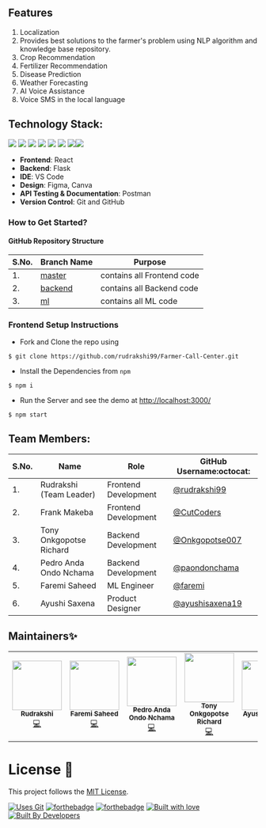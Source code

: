 
## Features

1. Localization
2. Provides best solutions to the farmer's problem using NLP algorithm and knowledge base repository.
3. Crop Recommendation
4. Fertilizer Recommendation
5. Disease Prediction
6. Weather Forecasting
7. AI Voice Assistance
8. Voice SMS in the local language


## Technology Stack:

<img src="https://img.shields.io/badge/html5%20-%23E34F26.svg?&style=for-the-badge&logo=html5&logoColor=white"/> <img src="https://img.shields.io/badge/css3%20-%231572B6.svg?&style=for-the-badge&logo=css3&logoColor=white"/> <img src="https://img.shields.io/badge/javascript%20-%23323330.svg?&style=for-the-badge&logo=javascript&logoColor=%23F7DF1E"/> <img src="https://img.shields.io/badge/Tailwind_CSS-38B2AC?style=for-the-badge&logo=tailwind-css&logoColor=white"/>  <img src="https://img.shields.io/badge/React-20232A?style=for-the-badge&logo=react&logoColor=61DAFB"/>  <img src="https://img.shields.io/badge/React_Router-CA4245?style=for-the-badge&logo=react-router&logoColor=white"/>  <img src="https://img.shields.io/badge/markdown-%23000000.svg?&style=for-the-badge&logo=markdown&logoColor=white"/><img src="https://img.shields.io/badge/github%20-%23121011.svg?&style=for-the-badge&logo=github&logoColor=white"/> 

- **Frontend**: React
- **Backend**: Flask
- **IDE**: VS Code
- **Design**: Figma, Canva
- **API Testing & Documentation**: Postman
- **Version Control**: Git and GitHub

### How to Get Started?

#### GitHub Repository Structure


| S.No. | Branch Name                                                                  | Purpose                       |
| ----- | ---------------------------------------------------------------------------- | ----------------------------- |
| 1.    | [master](https://github.com/rudrakshi99/Farmer-Call-Center/tree/master)      | contains all Frontend code    |
| 2.    | [backend](https://github.com/rudrakshi99/Farmer-Call-Center/tree/backend)    | contains all Backend code     |
| 3.    | [ml](https://github.com/rudrakshi99/Farmer-Call-Center/tree/ml)              | contains all ML code          |

### Frontend Setup Instructions

- Fork and Clone the repo using
```
$ git clone https://github.com/rudrakshi99/Farmer-Call-Center.git
```
- Install the Dependencies from `npm`
```
$ npm i
```
- Run the Server and see the demo at [http://localhost:3000/](http://localhost:3000/)
```
$ npm start
```

## Team Members:

| S.No. | Name | Role | GitHub Username:octocat: |
| --------------- | --------------- | --------------- | --------------- |
| 1. | Rudrakshi (Team Leader) | Frontend Development| [@rudrakshi99](https://github.com/rudrakshi99)  |
| 2. | Frank Makeba | Frontend Development | [@CutCoders](https://github.com/CutCoders) |
| 3. | Tony Onkgopotse Richard | Backend Development | [@Onkgopotse007](https://github.com/Onkgopotse007) |
| 4. | Pedro Anda Ondo Nchama | Backend Development| [@paondonchama](https://github.com/paondonchama)  |
| 5. | Faremi Saheed | ML Engineer | [@faremi](https://github.com/faremi)  |
| 6. | Ayushi Saxena | Product Designer | [@ayushisaxena19](https://github.com/ayushisaxena19)  |

## Maintainers✨

<table>
  <tbody><tr>
    <td align="center"><a href="https://github.com/rudrakshi99"><img alt="" src="https://avatars.githubusercontent.com/rudrakshi99" width="100px;"><br><sub><b>Rudrakshi</b></sub></a><br><a href="https://github.com/rudrakshi99/Farmer-Call-Center/commits/master?author=rudrakshi99" title="Code">💻</a></td>
    <td align="center"><a href="https://github.com/faremi"><img alt="" src="https://avatars.githubusercontent.com/faremi" width="100px;"><br><sub><b>Faremi Saheed </b></sub></a><br><a href="https://github.com/rudrakshi99/Farmer-Call-Center/commits/backend?author=faremi" title="Code">💻</a></td>
    <td align="center"><a href="https://github.com/paondonchama"><img alt="" src="https://avatars.githubusercontent.com/paondonchama" width="100px;"><br><sub><b>Pedro Anda Ondo Nchama </b></sub></a><br><a href="https://github.com/rudrakshi99/Farmer-Call-Center/commits/backend?author=paondonchama" title="Code">💻</a></td>
    <td align="center"><a href="https://github.com/Onkgopotse007"><img alt="" src="https://avatars.githubusercontent.com/Onkgopotse007" width="100px;"><br><sub><b>Tony Onkgopotse Richard </b></sub></a><br><a href="https://github.com/rudrakshi99/Farmer-Call-Center/commits/call_api?author=Onkgopotse007" title="Code">💻</a></td>
    <td align="center"><a href="https://github.com/ayushisaxena19"><img alt="" src="https://avatars.githubusercontent.com/ayushisaxena19" width="100px;"><br><sub><b>Ayushi Saxena  </b></sub></a><br><a href="https://github.com/rudrakshi99/Farmer-Call-Center" title="Code">💻</a></td>
    <td align="center"><a href="https://github.com/CutCoders"><img alt="" src="https://avatars.githubusercontent.com/CutCoders" width="100px;"><br><sub><b>Frank Makeba </b></sub></a><br><a href="https://github.com/rudrakshi99/Farmer-Call-Center/commits/master?author=CutCoders" title="Code">💻</a></td>
  </tr>
</tbody></table>


# License :memo:

This project follows the [MIT License](https://choosealicense.com/licenses/mit/).

[![Uses Git](https://forthebadge.com/images/badges/uses-git.svg)](https://github.com/rudrakshi99/Farmer-Call-Center) 
[![forthebadge](https://forthebadge.com/images/badges/made-with-javascript.svg)](https://github.com/rudrakshi99/Farmer-Call-Center)
[![forthebadge](https://forthebadge.com/images/badges/made-with-python.svg)](https://github.com/rudrakshi99/Farmer-Call-Center)
[![Built with love](https://forthebadge.com/images/badges/built-with-love.svg)](https://github.com/rudrakshi99/Farmer-Call-Center.git) [![Built By Developers](https://forthebadge.com/images/badges/built-by-developers.svg)](https://github.com/rudrakshi99/Farmer-Call-Center) 
